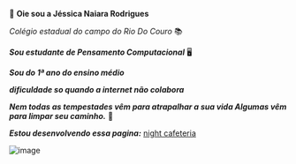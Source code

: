 

&#128126;
**Oie sou a Jéssica Naiara Rodrigues**


*Colégio estadual do campo do Rio Do Couro*	
&#128218;


***Sou estudante de Pensamento Computacional***	
&#128421;


***Sou do 1ª ano do ensino médio***


***dificuldade so quando a internet não colabora***


***Nem todas as tempestades vêm para atrapalhar a sua vida Algumas vêm para limpar seu caminho.*** &#127811;


***Estou desenvolvendo essa pagina:***
[night cafeteria](https://github.com/Dixxnay/NIGHTcafeteria.git)


![image](oogle.com/search?q=github&tbm=isch&ved=2ahUKEwioyrm21bf7AhX7OLkGHSf1DugQ2-cCegQIABAA&oq=github&gs_lcp=CgNpbWcQAzIICAAQgAQQsQMyBQgAEIAEMgUIABCABDIFCAAQgAQyBQgAEIAEMgUIABCABDIFCAAQgAQyBQgAEIAEMgUIABCABDIFCAAQgAQ6BwgAELEDEEM6BAgAEEM6CwgAEIAEELEDEIMBUN0iWIg9YL9DaABwAHgAgAF2iAGKCJIBAzQuNpgBAKABAaoBC2d3cy13aXotaW1nsAEAwAEB&sclient=img&ei=-HF3Y6juH_vx5OUPp-q7wA4&bih=937&biw=1920#imgrc=Ri8MChdYHWxBEM&imgdii=Xzv1iHqOYgmzNM)
